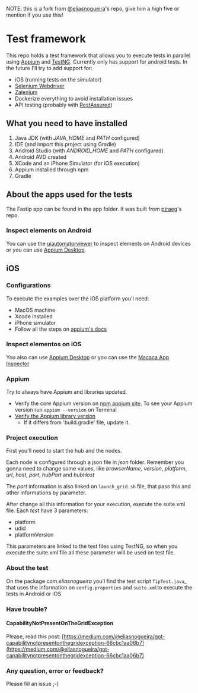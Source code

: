 NOTE: this is a fork from [@eliasnogueira](https://github.com/eliasnogueira)'s repo, give him a high five or mention if you use this!

# Test framework

This repo holds a test framework that allows you to execute tests in parallel using [Appium](http://appium.io) and [TestNG](https://testng.org/doc/index.html).
Currently only has support for android tests.
In the future I'll try to add support for:
* iOS (running tests on the simulator)
* [Selenium Webdriver](https://www.seleniumhq.org/projects/webdriver/)
* [Zalenium](https://opensource.zalando.com/zalenium/)
* Dockerize everything to avoid installation issues
* API testing (probably with [RestAssured](http://rest-assured.io/))

## What you need to have installed
1. Java JDK (with _JAVA_HOME_ and _PATH_ configured)
2. IDE (and import this project using Gradle)
3. Android Studio (with _ANDROID_HOME_ and _PATH_ configured)
4. Android AVD created
5. XCode and an iPhone Simulator (for iOS execution)
6. Appium installed through npm
7. Gradle

## About the apps used for the tests
The Fastip app can be found in the app folder.
It was built from [ptraeg](https://github.com/ptraeg/mobile-apps-4-ways)'s repo.
 
### Inspect elements on Android
You can use the [uiautomatorviewer](https://developer.android.com/training/testing/ui-testing/uiautomator-testing.html) to inspect elements on Android devices or you can use [Appium Desktop](https://github.com/appium/appium-desktop).

## iOS

### Configurations
To execute the examples over the iOS platform you'l need:
* MacOS machine
* Xcode installed
* iPhone simulator
* Follow all the steps on [appium's docs](https://github.com/appium/appium-xcuitest-driver/blob/master/README.md)


### Inspect elementos on iOS
You also can use [Appium Desktop](https://github.com/appium/appium-desktop) or you can use the [Macaca App Inspector](https://macacajs.github.io/app-inspector/)

### Appium
Try to always have Appium and libraries updated.
* Verify the core Appium version on [npm appium site](https://www.npmjs.com/package/appium). To see your Appium version run `appium --version` on Terminal
* [Verify the Appium library version](https://github.com/appium/java-client)
   * If it differs from 'build.gradle' file, update it.

### Project execution
First you'll need to start the hub and the nodes.


Each node is configured through a json file in _json_ folder. Remember you gonna need to change some values, like _browserName_, _version_, _platform_, _url_, _host_, _port_, _hubPort_ and _hubHost_

The _port_ information is also linked on `launch_grid.sh` file, that pass this and other informations by parameter.

After change all this information for your execution, execute the suite.xml file.
Each _test_ have 3 parameters:
* platform
* udid
* platformVersion

This parameters are linked to the test files using TestNG, so when you execute the suite.xml file all these parameter will be used on test file.
   
### About the test
On the package _com.eliasnogueira_ you'l find the test script `TipTest.java`_ that uses the information on `config.properties` and `suite.xml`to execute the tests in Android or iOS

### Have trouble?

#### CapabilityNotPresentOnTheGridException
Please, read this post: [https://medium.com/@eliasnogueira/got-capabilitynotpresentonthegridexception-66cbc1aa06b7](https://medium.com/@eliasnogueira/got-capabilitynotpresentonthegridexception-66cbc1aa06b7)

### Any question, error or feedback?
Please fill an issue ;-)



